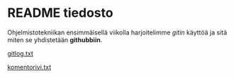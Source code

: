 # README tiedosto


Ohjelmistotekniikan ensimmäisellä viikolla harjoitelimme _gitin_ käyttöä ja sitä miten se yhdistetään 
**githubbiin**. 

[gitlog.txt](laskarit/gitlog.txt)

[komentorivi.txt](laskarit/komentorivi.txt)
